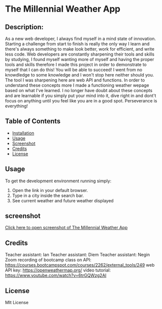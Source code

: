 # The Millennial Weather App

## Description:

As a new web developer, I always find myself in a mind state of innovation. Starting a challenge from start to finish is really the only way I learn and there's always something to make look better, work for efficient, and write less code. Web developers are constantly sharpening their tools and skills by studying, I found myself wanting more of myself and having the proper tools and skills therefore I made this project in order to demonstrate to myself that I can do this! You will be able to succeed! I went from no knowdledge to some knowledge and I won't stop here neither should you. The tool I was sharpening here are web API and functions. In order to understand these concepts more I made a functioning weather wepage based on what I've learned. I no longer have doubt about these concepts and are learnable if you simply put your mind into it, dive right in and dont't focus on anything until you feel like you are in a good spot. Perseverance is everything!

## Table of Contents

- [Installation](#installation)
- [Usage](#usage)
- [Screenshot](#screenshot)
- [Credits](#credits)
- [License](#license)

## Usage

 To get the development environment running simply:
 1. Open the link in your default browser.
 2. Type in a city inside the search bar.
 3. See current weather and future weather displayed 

## screenshot
[Click here to open screenshot of The Millennial Weather App](./assets/_C__Users_Oscar%2520PH_Desktop_UTA-bootcamp_Challenge_Current-Time-Weather-App_index.html%20(1).png)

## Credits

Teacher assistant: Ian
Teacher assistant: Diem
Teacher assistant: Negin
Zoom recording of bootcamp class on API: https://courses.bootcampspot.com/courses/2262/external_tools/249
web API key: https://openweathermap.org/
video tutorial: https://www.youtube.com/watch?v=6trGQWzg2AI


## License

MIt License 
